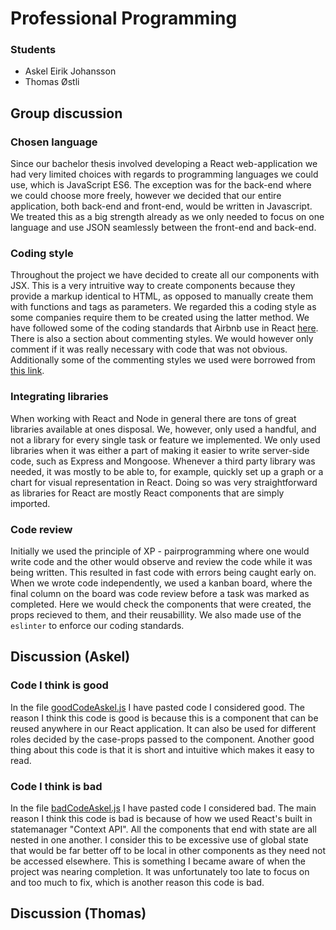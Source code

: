 # Professional Programming

### Students
* Askel Eirik Johansson
* Thomas Østli

## Group discussion
### Chosen language

Since our bachelor thesis involved developing a React web-application we had very limited
choices with regards to programming languages we could use, which is JavaScript ES6. The exception was for the back-end
where we could choose more freely, however we decided that our entire application, both back-end and front-end, would be
written in Javascript. We treated this as a big strength already as we only needed to focus on one language and use
JSON seamlessly between the front-end and back-end.

### Coding style

Throughout the project we have decided to create all our components with JSX. This is a very intruitive way to create
components because they provide a markup identical to HTML, as opposed to manually create them with functions and tags as parameters.
We regarded this a coding style as some companies require them to be created using the latter method. We have followed
some of the coding standards that Airbnb use in React [here](https://github.com/airbnb/javascript/tree/master/react).
There is also a section about commenting styles. We would however only comment if it was really necessary with code that
was not obvious. Additionally some of the commenting styles we used were borrowed from [this link](https://www.inkoop.io/blog/a-guide-to-js-docs-for-react-js/?fbclid=IwAR3Ts8OQB1l-QVf0zu2qWqOKI8ptwhcaIo56wxx2m-A8IUZB6MdIZ_agAfQ).

### Integrating libraries

When working with React and Node in general there are tons of great libraries available at ones disposal. We, however, only used a handful, and not a library for every single task or feature we implemented. We only used libraries when it was either a part of
making it easier to write server-side code, such as Express and Mongoose. Whenever a third party library was needed, it was mostly to
be able to, for example, quickly set up a graph or a chart for visual representation in React. Doing so was very straightforward as libraries for React are mostly React components that are simply imported.

### Code review

Initially we used the principle of XP - pairprogramming where one would write code and the other would observe and review the code
while it was being written. This resulted in fast code with errors being caught early on. When we wrote code independently, we used
a kanban board, where the final column on the board was code review before a task was marked as completed. Here we would check
the components that were created, the props recieved to them, and their reusabillity. We also made use of the `eslinter` to
enforce our coding standards.


## Discussion (Askel)

### Code I think is good
In the file [goodCodeAskel.js](https://github.com/DJTechnoo/professional-programming/blob/master/goodCodeAskel.js) I have pasted code I considered good. The reason I think this code is good
is because this is a component that can be reused anywhere in our React application. It can also be used
for different roles decided by the case-props passed to the component. Another good thing about this code
is that it is short and intuitive which makes it easy to read. 

### Code I think is bad
In the file [badCodeAskel.js](https://github.com/DJTechnoo/professional-programming/blob/master/badCodeAskel.js) I have pasted code I considered bad. The main reason I think this code is bad is because
of how we used React's built in statemanager "Context API". All the components that end with state are all nested in one another.
I consider this to be excessive use of global state that would be far better off to be local in other components as they need not
be accessed elsewhere. This is something I became aware of when the project was nearing completion. It was unfortunately too late to focus on and too much to fix, which is another reason this code is bad.


## Discussion (Thomas)

